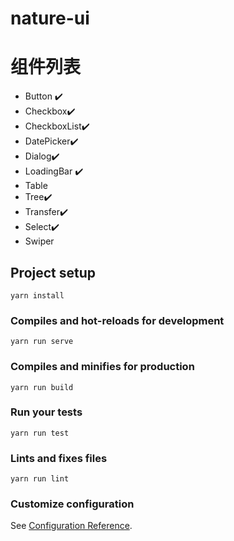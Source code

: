 # nature-ui

# 组件列表
- Button ✔️
- Checkbox️️✔️
- CheckboxList✔️
- DatePicker✔️
- Dialog✔️
- LoadingBar ✔️
- Table
- Tree✔️
- Transfer✔️
- Select✔️
- Swiper


## Project setup
```
yarn install
```

### Compiles and hot-reloads for development
```
yarn run serve
```

### Compiles and minifies for production
```
yarn run build
```

### Run your tests
```
yarn run test
```

### Lints and fixes files
```
yarn run lint
```

### Customize configuration
See [Configuration Reference](https://cli.vuejs.org/config/).
